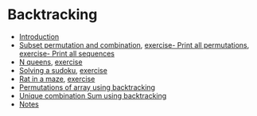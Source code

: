 # Backtracking
- [Introduction](lectures/1.Introduction.pdf)
- [Subset permutation and combination](lectures/2.PermutationsOfString.pdf), [exercise- Print all permutations](exercises/PrintAllPermutations.java), [exercise- Print all sequences](exercises/PrintAllSequences.java)
- [N queens](lectures/3.N-Queen.pdf), [exercise](exercises/nQueenProblem.java)
- [Solving a sudoku](lectures/4.SudokuSolver.pdf), [exercise](exercises/SudokuProblem.java)
- [Rat in a maze](lectures/5.RatInMaze.pdf), [exercise](exercises/RatInAMaze.java)
- [Permutations of array using backtracking]()
- [Unique combination Sum using backtracking]()
- [Notes](lectures/notes/Notes.pdf)
